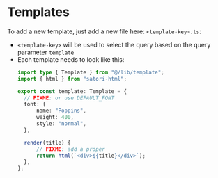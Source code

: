 # Templates

To add a new template, just add a new file here: `<template-key>.ts`:
* `<template-key>` will be used to select the query based on the query parameter `template`
* Each template needs to look like this:
  ```typescript
  import type { Template } from "@/lib/template";
  import { html } from "satori-html";

  export const template: Template = {
  	// FIXME: or use DEFAULT_FONT
  	font: {
  		name: "Poppins",
  		weight: 400,
  		style: "normal",
  	},

  	render(title) {
  		// FIXME: add a proper
  		return html(`<div>${title}</div>`);
  	},
  };
  ```
